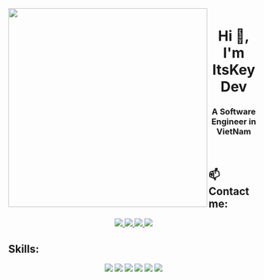 <img align="left" width="400" src="https://img.icons8.com/external-icongeek26-flat-icongeek26/256/external-alien-retro-80s-icongeek26-flat-icongeek26.png">
<h1 align="center">Hi 👋, I'm ItsKeyDev</h1>
<p align="center">
  <h3 align="center">A Software Engineer in VietNam </h3>
</p>

<br />

## 📫 Contact me:


<p align="center">  
  <a href="https://www.facebook.com/trinhxuankien.2003/" alt="Facebook" target="_blank">
    <img src="https://img.icons8.com/fluent/48/000000/facebook-new.png" target="_blank" />
  </a> 
  <a href="https://www.instagram.com/itskey.211/" alt="Instagram" target="_blank"> 
    <img src="https://img.icons8.com/fluency/48/instagram-new.png" target="_blank"/>
  </a>
  <a href="https://github.com/ItsKeyDev" alt="Github" target="_blank">
    <img src="https://img.icons8.com/fluent/48/000000/github.png" target="_blank"/>
  </a> 

  <a href="mailto:txkien.dev@gmail.com" alt="Email" target="_blank">
    <img src="https://img.icons8.com/fluent/48/000000/mailing.png" target="_blank"/>
  </a>
</p>

## Skills:
<p align="center">
  <img src="https://img.icons8.com/bubbles/56/react.png"/>
  <img   src="https://img.icons8.com/color/56/nodejs.png"/>
  <img  src="https://img.icons8.com/color/56/mongodb.png"/>
  <img  src="https://img.icons8.com/color/56/express-js.png"/>
  <img  src="https://img.icons8.com/fluency/56/laravel.png"/>
  <img  src="https://img.icons8.com/fluency/56/mysql-logo.png"/>
</p>

